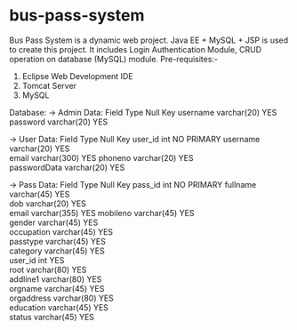 # bus-pass-system
Bus Pass System is a dynamic web project. Java EE + MySQL + JSP is used to create this project. It includes Login Authentication Module, CRUD operation on database (MySQL) module.
Pre-requisites:-
  1.	Eclipse Web Development IDE
  2.	Tomcat Server
  3.	MySQL

Database:
  -> Admin Data:
      Field	     Type	         Null	  Key
      username	 varchar(20)	 YES	
      password	 varchar(20)	 YES	
      
  -> User Data:
      Field	        Type	        Null	 Key
      user_id	      int	          NO	   PRIMARY
      username	    varchar(20)	  YES	
      email	        varchar(300)	YES	
      phoneno	      varchar(20)	  YES	
      passwordData	varchar(20) 	YES	
  
  -> Pass Data:
      Field	      Type	        Null	 Key
      pass_id	    int	          NO	   PRIMARY
      fullname	  varchar(45)	  YES	
      dob	        varchar(20)	  YES	
      email	      varchar(355)	YES	
      mobileno	  varchar(45)	  YES	
      gender	    varchar(45)	  YES	
      occupation	varchar(45)	  YES	
      passtype	  varchar(45)	  YES	
      category	  varchar(45)	  YES	
      user_id	    int	          YES	
      root	      varchar(80)	  YES	
      addline1	  varchar(80)	  YES	
      orgname	    varchar(45)	  YES	
      orgaddress	varchar(80)	  YES	
      education  	varchar(45)	  YES	
      status    	varchar(45)	  YES	



      
